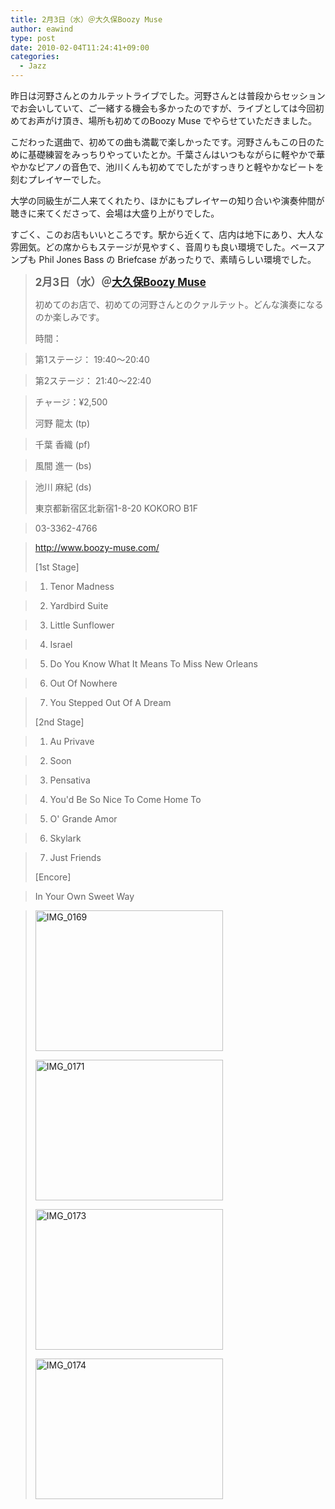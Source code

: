 ```yaml
---
title: 2月3日（水）＠大久保Boozy Muse
author: eawind
type: post
date: 2010-02-04T11:24:41+09:00
categories:
  - Jazz
---
```

昨日は河野さんとのカルテットライブでした。河野さんとは普段からセッションでお会いしていて、ご一緒する機会も多かったのですが、ライブとしては今回初めてお声がけ頂き、場所も初めてのBoozy Muse でやらせていただきました。

こだわった選曲で、初めての曲も満載で楽しかったです。河野さんもこの日のために基礎練習をみっちりやっていたとか。千葉さんはいつもながらに軽やかで華やかなピアノの音色で、池川くんも初めてでしたがすっきりと軽やかなビートを刻むプレイヤーでした。

大学の同級生が二人来てくれたり、ほかにもプレイヤーの知り合いや演奏仲間が聴きに来てくださって、会場は大盛り上がりでした。

すごく、このお店もいいところです。駅から近くて、店内は地下にあり、大人な雰囲気。どの席からもステージが見やすく、音周りも良い環境でした。ベースアンプも Phil Jones Bass の Briefcase があったりで、素晴らしい環境でした。

> **<big>2月3日（水）＠<a href="http://www.boozy-muse.com/" target="_blank">大久保Boozy Muse</a></big>**
>
> 初めてのお店で、初めての河野さんとのクァルテット。どんな演奏になるのか楽しみです。
>
> 時間：

> 第1ステージ： 19:40～20:40

> 第2ステージ： 21:40～22:40

> チャージ：¥2,500
>
> 河野 龍太 (tp)

> 千葉 香織 (pf)

> 風間 進一 (bs)

> 池川 麻紀 (ds)
>
> 東京都新宿区北新宿1-8-20 KOKORO B1F

> 03-3362-4766

> <a href="http://www.boozy-muse.com/" target="_blank">http://www.boozy-muse.com/</a>
>
> [1st Stage]

> 1. Tenor Madness

> 2. Yardbird Suite

> 3. Little Sunflower

> 4. Israel

> 5. Do You Know What It Means To Miss New Orleans

> 6. Out Of Nowhere

> 7. You Stepped Out Of A Dream
>
> [2nd Stage]

> 1. Au Privave

> 2. Soon

> 3. Pensativa

> 4. You'd Be So Nice To Come Home To

> 5. O' Grande Amor

> 6. Skylark

> 7. Just Friends
>
> [Encore]

> In Your Own Sweet Way

> <span class="mt-enclosure mt-enclosure-image" style="display: inline;"><a href="/img/wp/2010/02/IMG_0169.jpg"><img class="alignnone size-medium wp-image-886" src="/img/wp/2010/02/IMG_0169.jpg" alt="IMG_0169" width="300" height="225" srcset="/img/wp/2010/02/IMG_0169.jpg 300w, /img/wp/2010/02/IMG_0169-1024x768.jpg 1024w" sizes="(max-width: 300px) 100vw, 300px" /></a></span>
>
> <span class="mt-enclosure mt-enclosure-image" style="display: inline;"><a href="/img/wp/2010/02/IMG_0171.jpg"><img class="alignnone size-medium wp-image-887" src="/img/wp/2010/02/IMG_0171.jpg" alt="IMG_0171" width="300" height="225" srcset="/img/wp/2010/02/IMG_0171.jpg 300w, /img/wp/2010/02/IMG_0171-1024x768.jpg 1024w" sizes="(max-width: 300px) 100vw, 300px" /></a></span>
>
> [<img class="alignnone size-medium wp-image-888" src="/img/wp/2010/02/IMG_0173.jpg" alt="IMG_0173" width="300" height="225" srcset="/img/wp/2010/02/IMG_0173.jpg 300w, /img/wp/2010/02/IMG_0173-1024x768.jpg 1024w" sizes="(max-width: 300px) 100vw, 300px" />][1]
>
> [<img class="alignnone size-medium wp-image-890" src="/img/wp/2010/02/IMG_0174.jpg" alt="IMG_0174" width="300" height="225" srcset="/img/wp/2010/02/IMG_0174.jpg 300w, /img/wp/2010/02/IMG_0174-1024x768.jpg 1024w" sizes="(max-width: 300px) 100vw, 300px" />][2]

 [1]: /img/wp/2010/02/IMG_0173.jpg
 [2]: /img/wp/2010/02/IMG_0174.jpg

